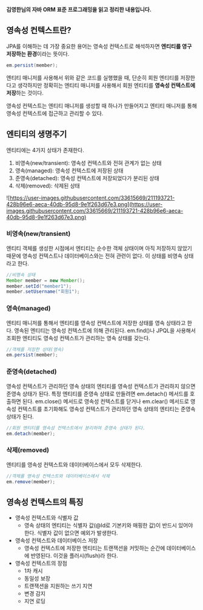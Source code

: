 **김영한님의 자바 ORM 표준 프로그래밍을 읽고 정리한 내용입니다.**

## 영속성 컨텍스트란?

JPA를 이해하는 데 가장 중요한 용어는 영속성 컨텍스트로 해석하자면 **엔티티를 영구 저장하는 환경**이라는 뜻이다. 

```java
em.persist(member);
```

엔티티 매니저를 사용해서 위와 같은 코드를 실행했을 때, 단순히 회원 엔티티를 저장한다고 생각하지만 정확히는 엔티티 매니저를 사용해서 회원 엔티티를 **영속성 컨텍스트에 저장**하는 것이다.

영속성 컨텍스트는 엔티티 매니저를 생성할 때 하나가 만들어지고 엔티티 매니저를 통해 영속성 컨텍스트에 접근하고 관리할 수 있다.

## 엔티티의 생명주기

엔티티에는 4가지 상태가 존재한다.

1. 비영속(new/transient): 영속성 컨텍스트와 전혀 관계가 없는 상태
2. 영속(managed): 영속성 컨텍스트에 저장된 상태
3. 준영속(detached): 영속성 컨텍스트에 저장되었다가 분리된 상태
4. 삭제(removed): 삭제된 상태

![https://user-images.githubusercontent.com/33615669/211193721-428b96e6-aeca-40db-95d8-9e1f263d67e3.png](https://user-images.githubusercontent.com/33615669/211193721-428b96e6-aeca-40db-95d8-9e1f263d67e3.png)

### 비영속(new/transient)

엔티티 객체를 생성한 시점에서 엔티티는 순수한 객체 상태이며 아직 저장하지 않았기 때문에 영속성 컨텍스트나 데이터베이스와는 전혀 관련이 없다. 이 상태를 비영속 상태라고 한다.

```java
//비영속 상태
Member member = new Member();
member.setId("member1");
member.setUsername("회원1");
```

### 영속(managed)

엔티티 매니저를 통해서 엔티티를 영속성 컨텍스트에 저장한 상태를 영속 상태라고 한다. 영속된 엔티티는 영속성 컨텍스트에 의해 관리된다. em.find()나 JPQL을 사용해서 조회한 엔티티도 영속성 컨텍스트가 관리하는 영속 상태를 갖는다.

```java
//객체를 저장한 상태(영속)
em.persist(member);
```

### 준영속(detached)

영속성 컨텍스트가 관리하던 영속 상태의 엔티티를 영속성 컨텍스트가 관리하지 않으면 준영속 상태가 된다. 특정 엔티티를 준영속 상태로 만들려면 em.detach() 메서드를 호출하면 된다. em.close() 메서드로 영속성 컨텍스트를 닫거나 em.clear() 메서드로 영속성 컨텍스트를 초기화해도 영속성 컨텍스트가 관리하던 영속 상태의 엔티티는 준영속 상태가 된다.

```java
//회원 엔티티를 영속성 컨텍스트에서 분리하여 준영속 상태가 된다.
em.detach(member);
```

### 삭제(removed)

엔티티를 영속성 컨텍스트와 데이터베이스에서 모두 삭제한다.

```java
//객체를 영속성 컨텍스트와 데이터베이스에서 삭제
em.remove(member);
```

## 영속성 컨텍스트의 특징

- 영속성 컨텍스트와 식별자 값
    - 영속 상태의 엔티티는 식별자 값(@Id로 기본키와 매핑한 값)이 반드시 있어야 한다. 식별자 값이 없으면 예외가 발생한다.
- 영속성 컨텍스트와 데이터베이스 저장
    - 영속성 컨텍스트에 저장한 엔티티는 트랜잭션을 커밋하는 순간에 데이터베이스에 반영된다. 이것을 플러시(flush)라 한다.
- 영속성 컨텍스트의 장점
    - 1차 캐시
    - 동일성 보장
    - 트랜잭션을 지원하는 쓰기 지연
    - 변경 감지
    - 지연 로딩